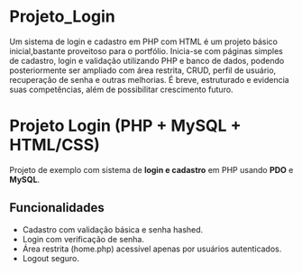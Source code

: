 # Projeto_Login
 Um sistema de login e cadastro em PHP com HTML é um projeto básico inicial,bastante proveitoso para o portfólio.  Inicia-se com páginas simples de cadastro, login e validação utilizando PHP e banco de dados, podendo posteriormente ser ampliado com área restrita, CRUD, perfil de usuário, recuperação de senha e outras melhorias.  É breve, estruturado e evidencia suas competências, além de possibilitar crescimento futuro.
# Projeto Login (PHP + MySQL + HTML/CSS)

Projeto de exemplo com sistema de **login e cadastro** em PHP usando **PDO** e **MySQL**.

## Funcionalidades
- Cadastro com validação básica e senha hashed.
- Login com verificação de senha.
- Área restrita (home.php) acessível apenas por usuários autenticados.
- Logout seguro.